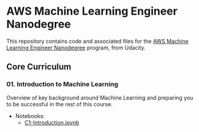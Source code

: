 # AWS Machine Learning Engineer Nanodegree

This repository contains code and associated files for the
[AWS Machine Learning Engineer Nanodegree][1] program, from Udacity.

## Core Curriculum

### 01. Introduction to Machine Learning

Overview of key background around Machine Learning and preparing you to be
successful in the rest of this course.

- Notebooks:
  - [C1-Introduction.ipynb](../C1-Introduction.ipynb)

[1]: https://www.udacity.com/course/aws-machine-learning-engineer-nanodegree--nd189
